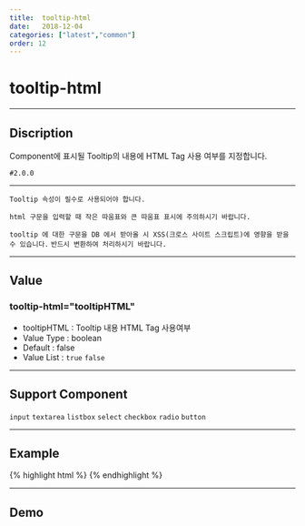 ```yaml
---
title:  tooltip-html
date:   2018-12-04
categories: ["latest","common"]
order: 12
---
```


tooltip-html
===
---

## Discription
Component에 표시될 Tooltip의 내용에 HTML Tag 사용 여부를 지정합니다.

`#2.0.0`

---

`Tooltip 속성이 필수로 사용되어야 합니다.`

`html 구문을 입력할 때 작은 따움표와 큰 따움표 표시에 주의하시기 바랍니다.`

`tooltip 에 대한 구문을 DB 에서 받아올 시 XSS(크로스 사이트 스크립트)에 영향을 받을 수 있습니다.`
`반드시 변환하여 처리하시기 바랍니다.`

---

## Value

### tooltip-html="tooltipHTML"

* tooltipHTML : Tooltip 내용 HTML Tag 사용여부
* Value Type : boolean
* Default : false
* Value List : `true` `false`

---
## Support Component

`input` `textarea` `listbox` `select` `checkbox` `radio` `button`

---
## Example
{% highlight html %}
<sbux-input id="inputIdx" name="inputIdx" uitype="text" tooltip="SBUx <font color='red'>Tooltip</font>" tooltip-html="true"></sbux-input>
{% endhighlight %}

---
## Demo
<sbux-input id="inputIdx" name="inputIdx" uitype="text" tooltip="SBUx <font color='red'>Tooltip</font>" tooltip-html="true"></sbux-input>